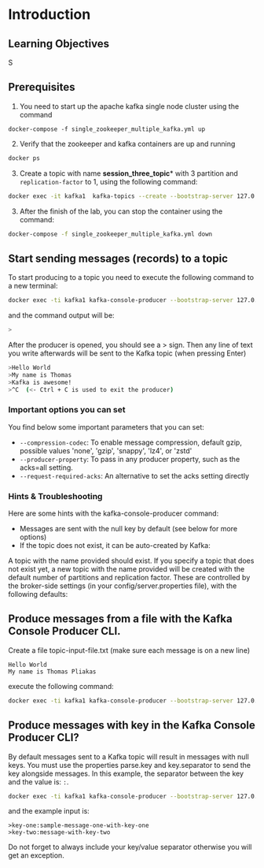 # Introduction



## Learning Objectives
S
## Prerequisites

1. You need to start up the apache kafka single node cluster using the command

```
docker-compose -f single_zookeeper_multiple_kafka.yml up
```

2. Verify that the zookeeper and kafka containers are up and running

```sh
docker ps
```
3. Create a topic with name **session_three_topic*** with 3 partition and `replication-factor` to 1, using the following command:

```sh
docker exec -it kafka1  kafka-topics --create --bootstrap-server 127.0.0.1:19092 --replication-factor 1 --partitions 3 --topic session_three_topic
```

3. After the finish of the lab, you can stop the container using the command:

```sh
docker-compose -f single_zookeeper_multiple_kafka.yml down
```



## Start sending messages (records) to a topic

To start producing to a topic you need to execute the following command to a new terminal:

```sh
docker exec -ti kafka1 kafka-console-producer --bootstrap-server 127.0.0.1:19092 --topic session_three_topic

```

and the command output will be:

```sh
>
```

After the producer is opened, you should see a > sign. Then any line of text you write afterwards will be sent to the Kafka topic (when pressing Enter)

```sh
>Hello World
>My name is Thomas
>Kafka is awesome!
>^C  (<- Ctrl + C is used to exit the producer)
```

### Important options you can set
You find below some important parameters that you can set: 



  * `--compression-codec`: To enable message compression, default gzip, possible values 'none', 'gzip', 'snappy', 'lz4', or 'zstd'
  * `--producer-property`: To pass in any producer property, such as the acks=all setting.
  * `--request-required-acks`:  An alternative to set the acks setting directly

### Hints & Troubleshooting
Here are some hints with the kafka-console-producer command:

  * Messages are sent with the null key by default (see below for more options)
  * If the topic does not exist, it can be auto-created by Kafka:

A topic with the name provided should exist. If you specify a topic that does not exist yet, a new topic with the name provided will be created with the default number of partitions and replication factor. These are controlled by the broker-side settings (in your config/server.properties file), with the following defaults:


## Produce messages from a file with the Kafka Console Producer CLI. 

Create a file topic-input-file.txt (make sure each message is on a new line)

```
Hello World
My name is Thomas Pliakas
```

execute the following command: 

```sh
docker exec -ti kafka1 kafka-console-producer --bootstrap-server 127.0.0.1:19092 --topic session_three_topic > ./topic-input-file.txt
```

## Produce messages with key in the Kafka Console Producer CLI?
By default messages sent to a Kafka topic will result in messages with null keys. You must use the properties parse.key and key.separator to send the key alongside messages. In this example, the separator between the key and the value is: `:`.

```sh
docker exec -ti kafka1 kafka-console-producer --bootstrap-server 127.0.0.1:19092 --topic session_three_topic --property parse.key=true --property key.separator=:

```

and the example input is: 

```
>key-one:sample-message-one-with-key-one
>key-two:message-with-key-two
```
Do not forget to always include your key/value separator otherwise you will get an exception.


